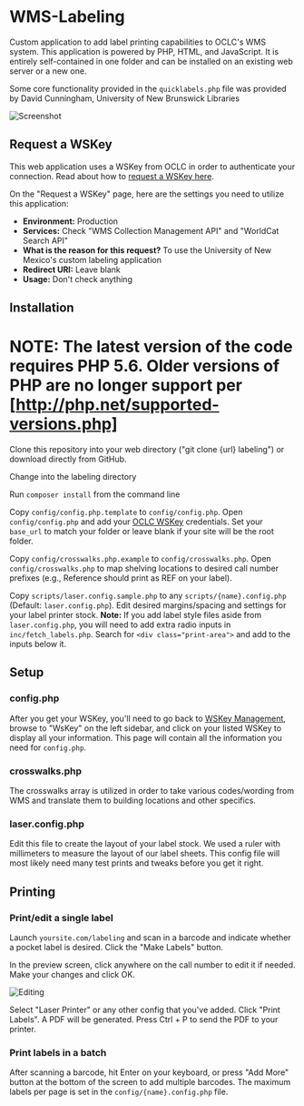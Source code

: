 # WMS-Labeling

Custom application to add label printing capabilities to OCLC's WMS system. This application is powered by PHP, HTML, and JavaScript. It is entirely self-contained in one folder and can be installed on an existing web server or a new one.

Some core functionality provided in the `quicklabels.php` file was provided by David Cunningham, University of New Brunswick Libraries

![Screenshot](img/example1.png)

## Request a WSKey

This web application uses a WSKey from OCLC in order to authenticate your connection. Read about how to [request a WSKey here][1].

On the "Request a WSKey" page, here are the settings you need to utilize this application:


* **Environment:** Production
* **Services:** Check "WMS Collection Management API" and "WorldCat Search API"
* **What is the reason for this request?** To use the University of New Mexico's custom labeling application
* **Redirect URI:** Leave blank
* **Usage:** Don't check anything


## Installation

NOTE: The latest version of the code requires PHP 5.6. Older versions of PHP are no longer support per [http://php.net/supported-versions.php]
=======
Clone this repository into your web directory ("git clone {url} labeling") or download directly from GitHub.

Change into the labeling directory



Run `composer install` from the command line 

Copy `config/config.php.template` to `config/config.php`. Open `config/config.php` and add your [OCLC WSKey][3] credentials. Set your ```base_url``` to match your folder or leave blank if your site will be the root folder.

Copy `config/crosswalks.php.example` to `config/crosswalks.php`. Open `config/crosswalks.php` to map shelving locations to desired call number prefixes (e.g., Reference should print as REF on your label).

Copy `scripts/laser.config.sample.php` to any `scripts/{name}.config.php` (Default: `laser.config.php`). Edit desired margins/spacing and settings for your label printer stock. **Note:** If you add label style
files aside from `laser.config.php`, you will need to add extra radio inputs in `inc/fetch_labels.php`. Search for ```<div class="print-area">``` and add to the inputs below it.

## Setup

### config.php

After you get your WSKey, you'll need to go back to [WSKey Management][4], browse to "WsKey" on the left sidebar, and click on your listed WSKey to display all your information. This page will contain all the information you need for `config.php`.

### crosswalks.php

The crosswalks array is utilized in order to take various codes/wording from WMS and translate them to building locations and other specifics.

### laser.config.php

Edit this file to create the layout of your label stock. We used a ruler with millimeters to measure the layout of our label sheets. This config file will most likely need many test prints and tweaks before you get it right.

## Printing

### Print/edit a single label

Launch `yoursite.com/labeling` and scan in a barcode and indicate whether a pocket label is desired. Click the "Make Labels" button.

In the preview screen, click anywhere on the call number to edit it if needed. Make your changes and click OK.

![Editing](img/example2.png)

Select "Laser Printer" or any other config that you've added. Click "Print Labels". A PDF will be generated. Press Ctrl + P to send the PDF to your printer.

### Print labels in a batch

After scanning a barcode, hit Enter on your keyboard, or press "Add More" button at the bottom of the screen to add multiple barcodes. The maximum labels per page is set in the `config/{name}.config.php` file.

[1]: http://www.oclc.org/developer/develop/authentication/how-to-request-a-wskey.en.html
[2]: http://www.tcpdf.org/installation.php  
[3]: http://oclc.org/developer/develop/authentication/how-to-request-a-wskey.en.html
[4]: https://platform.worldcat.org/wskey/
